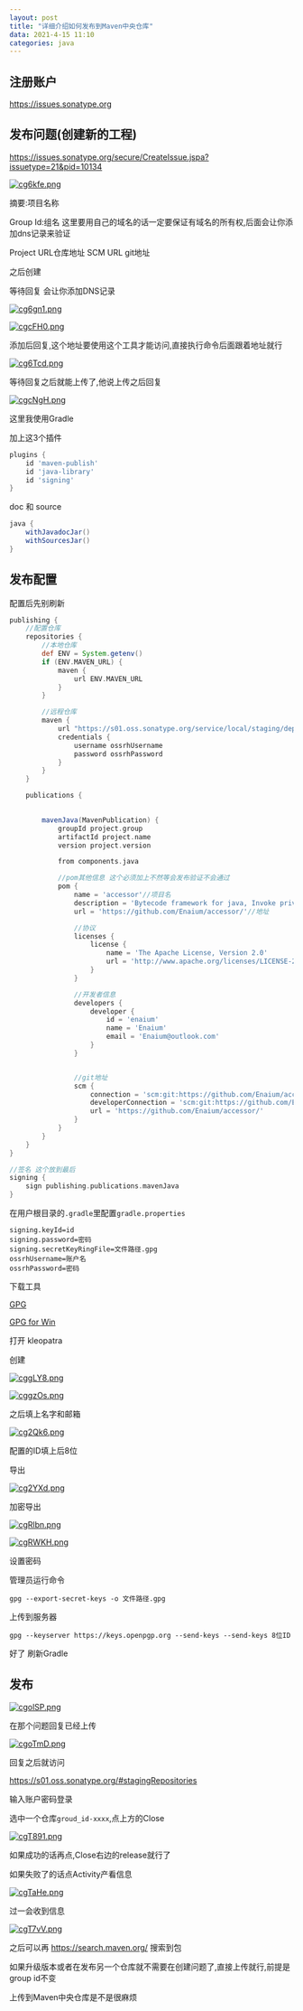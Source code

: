 ```yaml
---
layout: post
title: "详细介绍如何发布到Maven中央仓库"
data: 2021-4-15 11:10
categories: java
---
```


## 注册账户

https://issues.sonatype.org

## 发布问题(创建新的工程)

https://issues.sonatype.org/secure/CreateIssue.jspa?issuetype=21&pid=10134

[![cg6kfe.png](https://z3.ax1x.com/2021/04/15/cg6kfe.png)](https://imgtu.com/i/cg6kfe)

摘要:项目名称

Group Id:组名 这里要用自己的域名的话一定要保证有域名的所有权,后面会让你添加dns记录来验证

Project URL仓库地址
SCM URL git地址

之后创建

等待回复 会让你添加DNS记录

[![cg6gn1.png](https://z3.ax1x.com/2021/04/15/cg6gn1.png)](https://imgtu.com/i/cg6gn1)

[![cgcFH0.png](https://z3.ax1x.com/2021/04/15/cgcFH0.png)](https://imgtu.com/i/cgcFH0)

添加后回复,这个地址要使用这个工具才能访问,直接执行命令后面跟着地址就行

[![cg6Tcd.png](https://z3.ax1x.com/2021/04/15/cg6Tcd.png)](https://imgtu.com/i/cg6Tcd)

等待回复之后就能上传了,他说上传之后回复

[![cgcNgH.png](https://z3.ax1x.com/2021/04/15/cgcNgH.png)](https://imgtu.com/i/cgcNgH)

这里我使用Gradle

加上这3个插件

```groovy
plugins {
    id 'maven-publish'
    id 'java-library'
    id 'signing'
}
```

doc 和 source

```groovy
java {
    withJavadocJar()
    withSourcesJar()
}
```

## 发布配置

配置后先别刷新

```groovy
publishing {
    //配置仓库
    repositories {
        //本地仓库
        def ENV = System.getenv()
        if (ENV.MAVEN_URL) {
            maven {
                url ENV.MAVEN_URL
            }
        }

        //远程仓库
        maven {
            url "https://s01.oss.sonatype.org/service/local/staging/deploy/maven2/"
            credentials {
                username ossrhUsername
                password ossrhPassword
            }
        }
    }

    publications {

        
        mavenJava(MavenPublication) {
            groupId project.group
            artifactId project.name
            version project.version

            from components.java

            //pom其他信息 这个必须加上不然等会发布验证不会通过
            pom {
                name = 'accessor'//项目名
                description = 'Bytecode framework for java, Invoke private field and method'//描述
                url = 'https://github.com/Enaium/accessor/'//地址

                //协议
                licenses {
                    license {
                        name = 'The Apache License, Version 2.0'
                        url = 'http://www.apache.org/licenses/LICENSE-2.0.txt'
                    }
                }

                //开发者信息
                developers {
                    developer {
                        id = 'enaium'
                        name = 'Enaium'
                        email = 'Enaium@outlook.com'
                    }
                }


                //git地址
                scm {
                    connection = 'scm:git:https://github.com/Enaium/accessor.git'
                    developerConnection = 'scm:git:https://github.com/Enaium/accessor.git'
                    url = 'https://github.com/Enaium/accessor/'
                }
            }
        }
    }
}

//签名 这个放到最后
signing {
    sign publishing.publications.mavenJava
}
```

在用户根目录的`.gradle`里配置`gradle.properties`

```properties
signing.keyId=id
signing.password=密码
signing.secretKeyRingFile=文件路径.gpg
ossrhUsername=账户名
ossrhPassword=密码
```

下载工具

[GPG](www.gpgtools.org)

[GPG for Win](https://www.gpg4win.org/thanks-for-download.html)

打开 kleopatra

创建

[![cggLY8.png](https://z3.ax1x.com/2021/04/15/cggLY8.png)](https://imgtu.com/i/cggLY8)

[![cggzOs.png](https://z3.ax1x.com/2021/04/15/cggzOs.png)](https://imgtu.com/i/cggzOs)

之后填上名字和邮箱

[![cg2Qk6.png](https://z3.ax1x.com/2021/04/15/cg2Qk6.png)](https://imgtu.com/i/cg2Qk6)

配置的ID填上后8位

导出

[![cg2YXd.png](https://z3.ax1x.com/2021/04/15/cg2YXd.png)](https://imgtu.com/i/cg2YXd)

加密导出

[![cgRlbn.png](https://z3.ax1x.com/2021/04/15/cgRlbn.png)](https://imgtu.com/i/cgRlbn)

[![cgRWKH.png](https://z3.ax1x.com/2021/04/15/cgRWKH.png)](https://imgtu.com/i/cgRWKH)

设置密码

管理员运行命令

```
gpg --export-secret-keys -o 文件路径.gpg
```

上传到服务器

```
gpg --keyserver https://keys.openpgp.org --send-keys --send-keys 8位ID
```

好了 刷新Gradle

## 发布

[![cgolSP.png](https://z3.ax1x.com/2021/04/15/cgolSP.png)](https://imgtu.com/i/cgolSP)

在那个问题回复已经上传

[![cgoTmD.png](https://z3.ax1x.com/2021/04/15/cgoTmD.png)](https://imgtu.com/i/cgoTmD)

回复之后就访问

https://s01.oss.sonatype.org/#stagingRepositories

输入账户密码登录

选中一个仓库`groud_id-xxxx`,点上方的Close

[![cgT891.png](https://z3.ax1x.com/2021/04/15/cgT891.png)](https://imgtu.com/i/cgT891)


如果成功的话再点,Close右边的release就行了

如果失败了的话点Activity产看信息

[![cgTaHe.png](https://z3.ax1x.com/2021/04/15/cgTaHe.png)](https://imgtu.com/i/cgTaHe)

过一会收到信息

[![cgT7vV.png](https://z3.ax1x.com/2021/04/15/cgT7vV.png)](https://imgtu.com/i/cgT7vV)

之后可以再 https://search.maven.org/ 搜索到包

如果升级版本或者在发布另一个仓库就不需要在创建问题了,直接上传就行,前提是group id不变

上传到Maven中央仓库是不是很麻烦